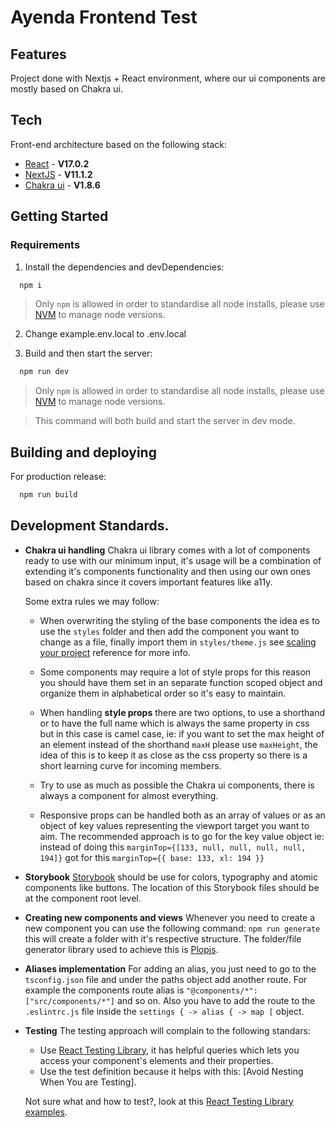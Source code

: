 # Ayenda Frontend Test

## Features

Project done with Nextjs + React environment, where our ui components are mostly based on Chakra ui.

## Tech

Front-end architecture based on the following stack:

- [React] - **V17.0.2**
- [NextJS] - **V11.1.2**
- [Chakra ui] - **V1.8.6**

## Getting Started

### Requirements

1.  Install the dependencies and devDependencies:

```sh
  npm i
```

> Only `npm` is allowed in order to standardise all node installs, please use [NVM] to manage node versions.

2.  Change example.env.local to .env.local

3.  Build and then start the server:

```sh
  npm run dev
```


> Only `npm` is allowed in order to standardise all node installs, please use [NVM] to manage node versions.

> This command will both build and start the server in dev mode.

## Building and deploying

For production release:

```sh
  npm run build
```

## Development Standards.

- **Chakra ui handling**
  Chakra ui library comes with a lot of components ready to use with our minimum input, it's usage will be a combination of extending it's components functionality and then using our own ones based on chakra since it covers important features like a11y.

  Some extra rules we may follow:

  - When overwriting the styling of the base components the idea es to use the `styles` folder and then add the component you want to change as a file, finally import them in `styles/theme.js` see [scaling your project] reference for more info.

  - Some components may require a lot of style props for this reason you should have them set in an separate function scoped object and organize them in alphabetical order so it's easy to maintain.

  - When handling **style props** there are two options, to use a shorthand or to have the full name which is always the same property in css but in this case is camel case, ie: if you want to set the max height of an element instead of the shorthand `maxH` please use `maxHeight`, the idea of this is to keep it as close as the css property so there is a short learning curve for incoming members.

  - Try to use as much as possible the Chakra ui components, there is always a component for almost everything.

  - Responsive props can be handled both as an array of values or as an object of key values representing the viewport target you want to aim. The recommended approach is to go for the key value object ie: instead of doing this `marginTop={[133, null, null, null, null, 194]}` got for this `marginTop={{ base: 133, xl: 194 }}`

- **Storybook**
  [Storybook] should be use for colors, typography and atomic components like buttons. The location of this Storybook files should be at the component root level.

- **Creating new components and views**
  Whenever you need to create a new component you can use the following command: `npm run generate` this will create a folder with it's respective structure.
  The folder/file generator library used to achieve this is [Plopjs].

- **Aliases implementation**
  For adding an alias, you just need to go to the `tsconfig.json` file and under the paths object add another route. For example the components route alias is `"@components/*": ["src/components/*"]` and so on. Also you have to add the route to the `.eslintrc.js` file inside the `settings { -> alias { -> map [` object.

- **Testing**
  The testing approach will complain to the following standars:

  - Use [React Testing Library], it has helpful queries which lets you access your component's elements and their properties.
  - Use the test definition because it helps with this: [Avoid Nesting When You are Testing].

  Not sure what and how to test?, look at this [React Testing Library examples].

[chakra ui]: https://chakra-ui.com/
[gitflow]: https://www.atlassian.com/git/tutorials/comparing-workflows/gitflow-workflow/
[husky]: https://github.com/typicode/husky/
[nextjs]: https://nextjs.org/
[node.js]: https://nodejs.org/
[npm]: https://www.npmjs.com/
[nvm]: https://github.com/nvm-sh/nvm
[plop.js generators]: https://plopjs.com/documentation/
[plopjs]: https://plopjs.com/
[react testing library examples]: https://react-testing-examples.com/jest-rtl/
[react testing library]: https://testing-library.com/
[react]: https://reactjs.org/
[scaling your project]: https://chakra-ui.com/docs/theming/customize-theme#scaling-out-your-project
[storybook]: https://storybook.js.org/
[typescript]: https://www.typescriptlang.org/

